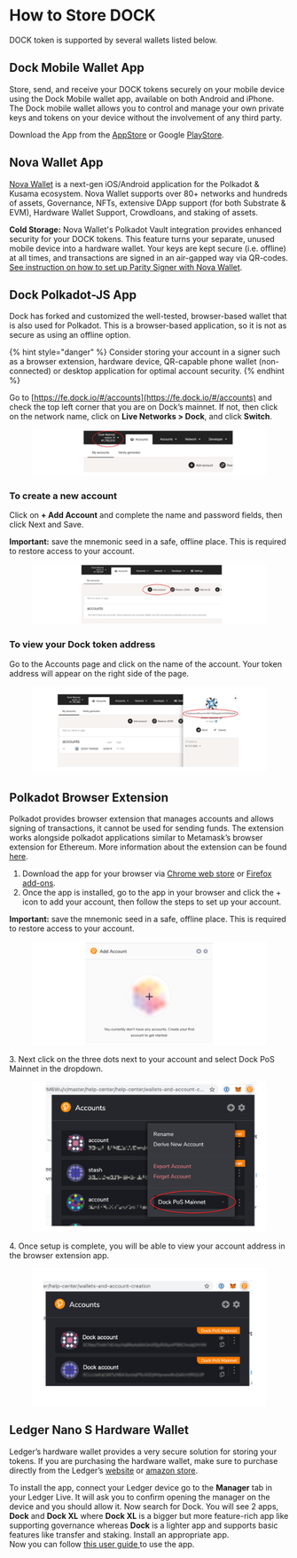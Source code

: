 # How to Store DOCK

DOCK token is supported by several wallets listed below.

## Dock Mobile Wallet App

Store, send, and receive your DOCK tokens securely on your mobile device using the Dock Mobile wallet app, available on both Android and iPhone. The Dock mobile wallet allows you to control and manage your own private keys and tokens on your device without the involvement of any third party.

Download the App from the [AppStore](https://apps.apple.com/us/app/dock-wallet/id1565227368) or Google [PlayStore](https://play.google.com/store/apps/details?id=com.dockapp).

## Nova Wallet App

‍[Nova Wallet](https://novawallet.io/) is a next-gen iOS/Android application for the Polkadot & Kusama ecosystem. Nova Wallet supports over 80+ networks and hundreds of assets, Governance, NFTs, extensive DApp support (for both Substrate & EVM), Hardware Wallet Support, Crowdloans, and staking of assets.

**Cold Storage:** Nova Wallet's Polkadot Vault integration provides enhanced security for your DOCK tokens. This feature turns your separate, unused mobile device into a hardware wallet. Your keys are kept secure (i.e. offline) at all times, and transactions are signed in an air-gapped way via QR-codes. [See instruction on how to set up Parity Signer with Nova Wallet](https://docs.novawallet.io/nova-wallet-wiki/wallet-management/hardware-wallets/parity-signer).

## Dock Polkadot-JS App

Dock has forked and customized the well-tested, browser-based wallet that is also used for Polkadot. This is a browser-based application, so it is not as secure as using an offline option.

{% hint style="danger" %}
Consider storing your account in a signer such as a browser extension, hardware device, QR-capable phone wallet (non-connected) or desktop application for optimal account security.
{% endhint %}

Go to [https://fe.dock.io/#/accounts](https://fe.dock.io/#/accounts) and check the top left corner that you are on Dock’s mainnet. If not, then click on the network name, click on **Live Networks > Dock**, and click **Switch**.

<figure><img src="../.gitbook/assets/1 (5).png" alt=""><figcaption></figcaption></figure>

### **To create a new account**

Click on **+ Add Account** and complete the name and password fields, then click Next and Save.

**Important:** save the mnemonic seed in a safe, offline place. This is required to restore access to your account.

<figure><img src="../.gitbook/assets/2.png" alt=""><figcaption></figcaption></figure>

### **To view your Dock token address**

Go to the Accounts page and click on the name of the account. Your token address will appear on the right side of the page.

<figure><img src="../.gitbook/assets/3.png" alt=""><figcaption></figcaption></figure>

## Polkadot Browser Extension

Polkadot provides browser extension that manages accounts and allows signing of transactions, it cannot be used for sending funds. The extension works alongside polkadot applications similar to Metamask’s browser extension for Ethereum. More information about the extension can be found [here](https://github.com/polkadot-js/extension).

1. Download the app for your browser via [Chrome web store](https://chrome.google.com/webstore/detail/polkadot%7Bjs%7D-extension/mopnmbcafieddcagagdcbnhejhlodfdd) or [Firefox add-ons](https://addons.mozilla.org/en-US/firefox/addon/polkadot-js-extension/).
2. Once the app is installed, go to the app in your browser and click the + icon to add your account, then follow the steps to set up your account.

**Important:** save the mnemonic seed in a safe, offline place. This is required to restore access to your account.

<figure><img src="../.gitbook/assets/8.png" alt=""><figcaption></figcaption></figure>

3\. Next click on the three dots next to your account and select Dock PoS Mainnet in the dropdown.

<figure><img src="../.gitbook/assets/extension.png" alt=""><figcaption></figcaption></figure>

4\. Once setup is complete, you will be able to view your account address in the browser extension app.

<figure><img src="../.gitbook/assets/2021-08-17_14-39-34.png" alt=""><figcaption></figcaption></figure>

## Ledger Nano S Hardware Wallet

Ledger’s hardware wallet provides a very secure solution for storing your tokens. If you are purchasing the hardware wallet, make sure to purchase directly from the Ledger’s [website](https://shop.ledger.com/products/ledger-nano-s) or [amazon store](https://smile.amazon.com/Ledger-Nano-Hardware-Bitcoin-Ethereum/dp/B07FY5R77T/).

To install the app, connect your Ledger device go to the **Manager** tab in your Ledger Live. It will ask you to confirm opening the manager on the device and you should allow it. Now search for Dock. You will see 2 apps, **Dock** and **Dock XL** where **Dock XL** is a bigger but more feature-rich app like supporting governance whereas **Dock** is a lighter app and supports basic features like transfer and staking. Install an appropriate app.\
Now you can follow [this user guide ](https://github.com/LedgerHQ/app-dock/blob/develop/docs/User%20guide.md)to use the app.
